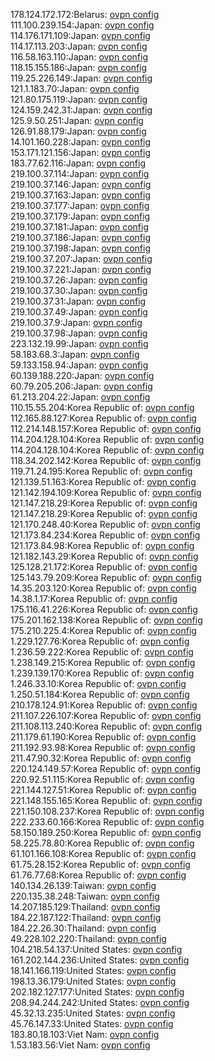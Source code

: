 178.124.172.172:Belarus: [ovpn config](vpn/178_124_172_172.ovpn)  
111.100.239.154:Japan: [ovpn config](vpn/111_100_239_154.ovpn)  
114.176.171.109:Japan: [ovpn config](vpn/114_176_171_109.ovpn)  
114.17.113.203:Japan: [ovpn config](vpn/114_17_113_203.ovpn)  
116.58.163.110:Japan: [ovpn config](vpn/116_58_163_110.ovpn)  
118.15.155.186:Japan: [ovpn config](vpn/118_15_155_186.ovpn)  
119.25.226.149:Japan: [ovpn config](vpn/119_25_226_149.ovpn)  
121.1.183.70:Japan: [ovpn config](vpn/121_1_183_70.ovpn)  
121.80.175.119:Japan: [ovpn config](vpn/121_80_175_119.ovpn)  
124.159.242.31:Japan: [ovpn config](vpn/124_159_242_31.ovpn)  
125.9.50.251:Japan: [ovpn config](vpn/125_9_50_251.ovpn)  
126.91.88.179:Japan: [ovpn config](vpn/126_91_88_179.ovpn)  
14.101.160.228:Japan: [ovpn config](vpn/14_101_160_228.ovpn)  
153.171.121.156:Japan: [ovpn config](vpn/153_171_121_156.ovpn)  
183.77.62.116:Japan: [ovpn config](vpn/183_77_62_116.ovpn)  
219.100.37.114:Japan: [ovpn config](vpn/219_100_37_114.ovpn)  
219.100.37.146:Japan: [ovpn config](vpn/219_100_37_146.ovpn)  
219.100.37.163:Japan: [ovpn config](vpn/219_100_37_163.ovpn)  
219.100.37.177:Japan: [ovpn config](vpn/219_100_37_177.ovpn)  
219.100.37.179:Japan: [ovpn config](vpn/219_100_37_179.ovpn)  
219.100.37.181:Japan: [ovpn config](vpn/219_100_37_181.ovpn)  
219.100.37.186:Japan: [ovpn config](vpn/219_100_37_186.ovpn)  
219.100.37.198:Japan: [ovpn config](vpn/219_100_37_198.ovpn)  
219.100.37.207:Japan: [ovpn config](vpn/219_100_37_207.ovpn)  
219.100.37.221:Japan: [ovpn config](vpn/219_100_37_221.ovpn)  
219.100.37.26:Japan: [ovpn config](vpn/219_100_37_26.ovpn)  
219.100.37.30:Japan: [ovpn config](vpn/219_100_37_30.ovpn)  
219.100.37.31:Japan: [ovpn config](vpn/219_100_37_31.ovpn)  
219.100.37.49:Japan: [ovpn config](vpn/219_100_37_49.ovpn)  
219.100.37.9:Japan: [ovpn config](vpn/219_100_37_9.ovpn)  
219.100.37.98:Japan: [ovpn config](vpn/219_100_37_98.ovpn)  
223.132.19.99:Japan: [ovpn config](vpn/223_132_19_99.ovpn)  
58.183.68.3:Japan: [ovpn config](vpn/58_183_68_3.ovpn)  
59.133.158.94:Japan: [ovpn config](vpn/59_133_158_94.ovpn)  
60.139.188.220:Japan: [ovpn config](vpn/60_139_188_220.ovpn)  
60.79.205.206:Japan: [ovpn config](vpn/60_79_205_206.ovpn)  
61.213.204.22:Japan: [ovpn config](vpn/61_213_204_22.ovpn)  
110.15.55.204:Korea Republic of: [ovpn config](vpn/110_15_55_204.ovpn)  
112.165.88.127:Korea Republic of: [ovpn config](vpn/112_165_88_127.ovpn)  
112.214.148.157:Korea Republic of: [ovpn config](vpn/112_214_148_157.ovpn)  
114.204.128.104:Korea Republic of: [ovpn config](vpn/114_204_128_104.ovpn)  
114.204.128.104:Korea Republic of: [ovpn config](vpn/114_204_128_104.ovpn)  
118.34.202.142:Korea Republic of: [ovpn config](vpn/118_34_202_142.ovpn)  
119.71.24.195:Korea Republic of: [ovpn config](vpn/119_71_24_195.ovpn)  
121.139.51.163:Korea Republic of: [ovpn config](vpn/121_139_51_163.ovpn)  
121.142.194.109:Korea Republic of: [ovpn config](vpn/121_142_194_109.ovpn)  
121.147.218.29:Korea Republic of: [ovpn config](vpn/121_147_218_29.ovpn)  
121.147.218.29:Korea Republic of: [ovpn config](vpn/121_147_218_29.ovpn)  
121.170.248.40:Korea Republic of: [ovpn config](vpn/121_170_248_40.ovpn)  
121.173.84.234:Korea Republic of: [ovpn config](vpn/121_173_84_234.ovpn)  
121.173.84.98:Korea Republic of: [ovpn config](vpn/121_173_84_98.ovpn)  
121.182.143.29:Korea Republic of: [ovpn config](vpn/121_182_143_29.ovpn)  
125.128.21.172:Korea Republic of: [ovpn config](vpn/125_128_21_172.ovpn)  
125.143.79.209:Korea Republic of: [ovpn config](vpn/125_143_79_209.ovpn)  
14.35.203.120:Korea Republic of: [ovpn config](vpn/14_35_203_120.ovpn)  
14.38.1.17:Korea Republic of: [ovpn config](vpn/14_38_1_17.ovpn)  
175.116.41.226:Korea Republic of: [ovpn config](vpn/175_116_41_226.ovpn)  
175.201.162.138:Korea Republic of: [ovpn config](vpn/175_201_162_138.ovpn)  
175.210.225.4:Korea Republic of: [ovpn config](vpn/175_210_225_4.ovpn)  
1.229.127.76:Korea Republic of: [ovpn config](vpn/1_229_127_76.ovpn)  
1.236.59.222:Korea Republic of: [ovpn config](vpn/1_236_59_222.ovpn)  
1.238.149.215:Korea Republic of: [ovpn config](vpn/1_238_149_215.ovpn)  
1.239.139.170:Korea Republic of: [ovpn config](vpn/1_239_139_170.ovpn)  
1.246.33.10:Korea Republic of: [ovpn config](vpn/1_246_33_10.ovpn)  
1.250.51.184:Korea Republic of: [ovpn config](vpn/1_250_51_184.ovpn)  
210.178.124.91:Korea Republic of: [ovpn config](vpn/210_178_124_91.ovpn)  
211.107.226.107:Korea Republic of: [ovpn config](vpn/211_107_226_107.ovpn)  
211.108.113.240:Korea Republic of: [ovpn config](vpn/211_108_113_240.ovpn)  
211.179.61.190:Korea Republic of: [ovpn config](vpn/211_179_61_190.ovpn)  
211.192.93.98:Korea Republic of: [ovpn config](vpn/211_192_93_98.ovpn)  
211.47.90.32:Korea Republic of: [ovpn config](vpn/211_47_90_32.ovpn)  
220.124.149.57:Korea Republic of: [ovpn config](vpn/220_124_149_57.ovpn)  
220.92.51.115:Korea Republic of: [ovpn config](vpn/220_92_51_115.ovpn)  
221.144.127.51:Korea Republic of: [ovpn config](vpn/221_144_127_51.ovpn)  
221.148.155.165:Korea Republic of: [ovpn config](vpn/221_148_155_165.ovpn)  
221.150.108.237:Korea Republic of: [ovpn config](vpn/221_150_108_237.ovpn)  
222.233.60.166:Korea Republic of: [ovpn config](vpn/222_233_60_166.ovpn)  
58.150.189.250:Korea Republic of: [ovpn config](vpn/58_150_189_250.ovpn)  
58.225.78.80:Korea Republic of: [ovpn config](vpn/58_225_78_80.ovpn)  
61.101.166.108:Korea Republic of: [ovpn config](vpn/61_101_166_108.ovpn)  
61.75.28.152:Korea Republic of: [ovpn config](vpn/61_75_28_152.ovpn)  
61.76.77.68:Korea Republic of: [ovpn config](vpn/61_76_77_68.ovpn)  
140.134.26.139:Taiwan: [ovpn config](vpn/140_134_26_139.ovpn)  
220.135.38.248:Taiwan: [ovpn config](vpn/220_135_38_248.ovpn)  
14.207.185.129:Thailand: [ovpn config](vpn/14_207_185_129.ovpn)  
184.22.187.122:Thailand: [ovpn config](vpn/184_22_187_122.ovpn)  
184.22.26.30:Thailand: [ovpn config](vpn/184_22_26_30.ovpn)  
49.228.102.220:Thailand: [ovpn config](vpn/49_228_102_220.ovpn)  
104.218.54.137:United States: [ovpn config](vpn/104_218_54_137.ovpn)  
161.202.144.236:United States: [ovpn config](vpn/161_202_144_236.ovpn)  
18.141.166.119:United States: [ovpn config](vpn/18_141_166_119.ovpn)  
198.13.36.179:United States: [ovpn config](vpn/198_13_36_179.ovpn)  
202.182.127.177:United States: [ovpn config](vpn/202_182_127_177.ovpn)  
208.94.244.242:United States: [ovpn config](vpn/208_94_244_242.ovpn)  
45.32.13.235:United States: [ovpn config](vpn/45_32_13_235.ovpn)  
45.76.147.33:United States: [ovpn config](vpn/45_76_147_33.ovpn)  
183.80.18.103:Viet Nam: [ovpn config](vpn/183_80_18_103.ovpn)  
1.53.183.56:Viet Nam: [ovpn config](vpn/1_53_183_56.ovpn)  
